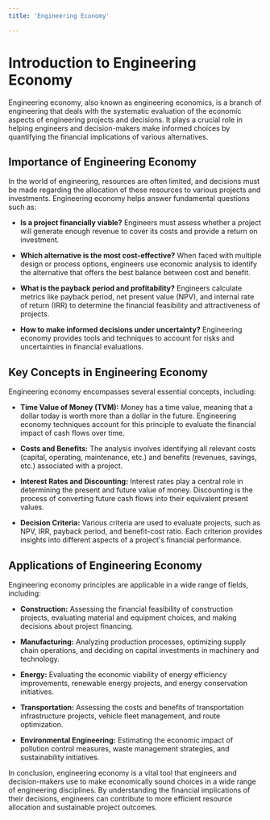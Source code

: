 ```yaml
---
title: 'Engineering Economy'

---
```


# Introduction to Engineering Economy

Engineering economy, also known as engineering economics, is a branch of engineering that deals with the systematic evaluation of the economic aspects of engineering projects and decisions. It plays a crucial role in helping engineers and decision-makers make informed choices by quantifying the financial implications of various alternatives.

## Importance of Engineering Economy

In the world of engineering, resources are often limited, and decisions must be made regarding the allocation of these resources to various projects and investments. Engineering economy helps answer fundamental questions such as:

- **Is a project financially viable?** Engineers must assess whether a project will generate enough revenue to cover its costs and provide a return on investment.

- **Which alternative is the most cost-effective?** When faced with multiple design or process options, engineers use economic analysis to identify the alternative that offers the best balance between cost and benefit.

- **What is the payback period and profitability?** Engineers calculate metrics like payback period, net present value (NPV), and internal rate of return (IRR) to determine the financial feasibility and attractiveness of projects.

- **How to make informed decisions under uncertainty?** Engineering economy provides tools and techniques to account for risks and uncertainties in financial evaluations.

## Key Concepts in Engineering Economy

Engineering economy encompasses several essential concepts, including:

- **Time Value of Money (TVM):** Money has a time value, meaning that a dollar today is worth more than a dollar in the future. Engineering economy techniques account for this principle to evaluate the financial impact of cash flows over time.

- **Costs and Benefits:** The analysis involves identifying all relevant costs (capital, operating, maintenance, etc.) and benefits (revenues, savings, etc.) associated with a project.

- **Interest Rates and Discounting:** Interest rates play a central role in determining the present and future value of money. Discounting is the process of converting future cash flows into their equivalent present values.

- **Decision Criteria:** Various criteria are used to evaluate projects, such as NPV, IRR, payback period, and benefit-cost ratio. Each criterion provides insights into different aspects of a project's financial performance.

## Applications of Engineering Economy

Engineering economy principles are applicable in a wide range of fields, including:

- **Construction:** Assessing the financial feasibility of construction projects, evaluating material and equipment choices, and making decisions about project financing.

- **Manufacturing:** Analyzing production processes, optimizing supply chain operations, and deciding on capital investments in machinery and technology.

- **Energy:** Evaluating the economic viability of energy efficiency improvements, renewable energy projects, and energy conservation initiatives.

- **Transportation:** Assessing the costs and benefits of transportation infrastructure projects, vehicle fleet management, and route optimization.

- **Environmental Engineering:** Estimating the economic impact of pollution control measures, waste management strategies, and sustainability initiatives.

In conclusion, engineering economy is a vital tool that engineers and decision-makers use to make economically sound choices in a wide range of engineering disciplines. By understanding the financial implications of their decisions, engineers can contribute to more efficient resource allocation and sustainable project outcomes.
